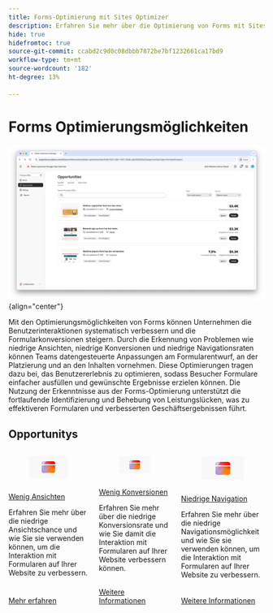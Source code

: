 ```yaml
---
title: Forms-Optimierung mit Sites Optimizer
description: Erfahren Sie mehr über die Optimierung von Forms mit Sites Optimizer.
hide: true
hidefromtoc: true
source-git-commit: ccabd2c9d0c08dbbb7872be7bf1232661ca17bd9
workflow-type: tm+mt
source-wordcount: '182'
ht-degree: 13%

---
```



# Forms Optimierungsmöglichkeiten

![Opportunities der Forms-Optimierung](./assets/form-optimization/hero.png){align="center"}

Mit den Optimierungsmöglichkeiten von Forms können Unternehmen die Benutzerinteraktionen systematisch verbessern und die Formularkonversionen steigern. Durch die Erkennung von Problemen wie niedrige Ansichten, niedrige Konversionen und niedrige Navigationsraten können Teams datengesteuerte Anpassungen am Formularentwurf, an der Platzierung und an den Inhalten vornehmen. Diese Optimierungen tragen dazu bei, das Benutzererlebnis zu optimieren, sodass Besucher Formulare einfacher ausfüllen und gewünschte Ergebnisse erzielen können. Die Nutzung der Erkenntnisse aus der Forms-Optimierung unterstützt die fortlaufende Identifizierung und Behebung von Leistungslücken, was zu effektiveren Formularen und verbesserten Geschäftsergebnissen führt.

## Opportunitys

<!-- CARDS
 
* ../documentation/opportunities/low-views.md
  {title=Low views}
  {image=../assets/common/card-bag.png}
* ../documentation/opportunities/low-conversions.md
  {title=Low conversions}
  {image=../assets/common/card-bag.png}

--->
<!-- START CARDS HTML - DO NOT MODIFY BY HAND -->
<div class="columns">
    <div class="column is-half-tablet is-half-desktop is-one-third-widescreen" aria-label="Low views">
        <div class="card" style="height: 100%; display: flex; flex-direction: column; height: 100%;">
            <div class="card-image">
                <figure class="image x-is-16by9">
                    <a href="../documentation/opportunities/low-views.md" title="Wenig Ansichten" target="_blank" rel="referrer">
                        <img class="is-bordered-r-small" src="../assets/common/card-conversion.png" alt="Wenig Ansichten"
                             style="width: 100%; aspect-ratio: 16 / 9; object-fit: cover; overflow: hidden; display: block; margin: auto;">
                    </a>
                </figure>
            </div>
            <div class="card-content is-padded-small" style="display: flex; flex-direction: column; flex-grow: 1; justify-content: space-between;">
                <div class="top-card-content">
                    <p class="headline is-size-6 has-text-weight-bold">
                        <a href="../documentation/opportunities/low-views.md" target="_blank" rel="referrer" title="Wenig Ansichten">Wenig Ansichten</a>
                    </p>
                    <p class="is-size-6">Erfahren Sie mehr über die niedrige Ansichtschance und wie Sie sie verwenden können, um die Interaktion mit Formularen auf Ihrer Website zu verbessern.</p>
                </div>
                <a href="../documentation/opportunities/low-views.md" target="_blank" rel="referrer" class="spectrum-Button spectrum-Button--outline spectrum-Button--primary spectrum-Button--sizeM" style="align-self: flex-start; margin-top: 1rem;">
<span class="spectrum-Button-label has-no-wrap has-text-weight-bold">Mehr erfahren</span>
</a>
            </div>
        </div>
    </div>
    <div class="column is-half-tablet is-half-desktop is-one-third-widescreen" aria-label="Low conversions">
        <div class="card" style="height: 100%; display: flex; flex-direction: column; height: 100%;">
            <div class="card-image">
                <figure class="image x-is-16by9">
                    <a href="../documentation/opportunities/low-conversions.md" title="Wenig Konversionen" target="_blank" rel="referrer">
                        <img class="is-bordered-r-small" src="../assets/common/card-conversion.png" alt="Wenig Konversionen"
                             style="width: 100%; aspect-ratio: 16 / 9; object-fit: cover; overflow: hidden; display: block; margin: auto;">
                    </a>
                </figure>
            </div>
            <div class="card-content is-padded-small" style="display: flex; flex-direction: column; flex-grow: 1; justify-content: space-between;">
                <div class="top-card-content">
                    <p class="headline is-size-6 has-text-weight-bold">
                        <a href="../documentation/opportunities/low-conversions.md" target="_blank" rel="referrer" title="Wenig Konversionen">Wenig Konversionen</a>
                    </p>
                    <p class="is-size-6">Erfahren Sie mehr über die niedrige Konversionsrate und wie Sie damit die Interaktion mit Formularen auf Ihrer Website verbessern können.</p>
                </div>
                <a href="../documentation/opportunities/low-conversions.md" target="_blank" rel="referrer" class="spectrum-Button spectrum-Button--outline spectrum-Button--primary spectrum-Button--sizeM" style="align-self: flex-start; margin-top: 1rem;">
                    <span class="spectrum-Button-label has-no-wrap has-text-weight-bold">Weitere Informationen</span>
                </a>
            </div>
        </div>
    </div>
    <div class="column is-half-tablet is-half-desktop is-one-third-widescreen" aria-label="Low navigation">
        <div class="card" style="height: 100%; display: flex; flex-direction: column; height: 100%;">
            <div class="card-image">
                <figure class="image x-is-16by9">
                    <a href="../documentation/opportunities/low-navigation.md" title="Niedrige Navigation" target="_blank" rel="referrer">
                        <img class="is-bordered-r-small" src="../assets/common/card-conversion.png" alt="Niedrige Navigation"
                             style="width: 100%; aspect-ratio: 16 / 9; object-fit: cover; overflow: hidden; display: block; margin: auto;">
                    </a>
                </figure>
            </div>
            <div class="card-content is-padded-small" style="display: flex; flex-direction: column; flex-grow: 1; justify-content: space-between;">
                <div class="top-card-content">
                    <p class="headline is-size-6 has-text-weight-bold">
                        <a href="../documentation/opportunities/low-navigation.md" target="_blank" rel="referrer" title="Probleme mit der Barrierefreiheit">Niedrige Navigation</a>
                    </p>
                    <p class="is-size-6">Erfahren Sie mehr über die niedrige Navigationsmöglichkeit und wie Sie sie verwenden können, um die Interaktion mit Formularen auf Ihrer Website zu verbessern.</p>
                </div>
                <a href="../documentation/opportunities/low-navigation.md" target="_blank" rel="referrer" class="spectrum-Button spectrum-Button--outline spectrum-Button--primary spectrum-Button--sizeM" style="align-self: flex-start; margin-top: 1rem;">
                    <span class="spectrum-Button-label has-no-wrap has-text-weight-bold">Weitere Informationen</span>
                </a>
            </div>
        </div>
    </div>
</div>
<!-- END CARDS HTML - DO NOT MODIFY BY HAND -->
